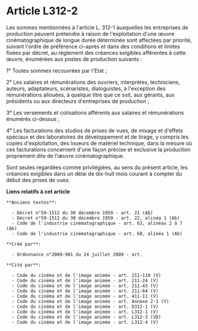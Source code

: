 # Article L312-2

Les sommes mentionnées à l'article L. 312-1 auxquelles les entreprises de production peuvent prétendre à raison de
l'exploitation d'une œuvre cinématographique de longue durée déterminée sont affectées par priorité, suivant l'ordre de
préférence ci-après et dans des conditions et limites fixées par décret, au règlement des créances exigibles afférentes à
cette œuvre, énumérées aux postes de production suivants : 

1° Toutes sommes recouvrées par l'Etat ; 

2° Les salaires et rémunérations des ouvriers, interprètes, techniciens, auteurs, adaptateurs, scénaristes, dialoguistes, à
l'exception des rémunérations allouées, à quelque titre que ce soit, aux gérants, aux présidents ou aux directeurs
d'entreprises de production ; 

3° Les versements et cotisations afférents aux salaires et rémunérations énumérés ci-dessus ; 

4° Les facturations des studios de prises de vues, de mixage et d'effets spéciaux et des laboratoires de développement et de
tirage, y compris les copies d'exploitation, des loueurs de matériel technique, dans la mesure où ces facturations concernent
d'une façon précise et exclusive la production proprement dite de l'œuvre cinématographique. 

Sont seules regardées comme privilégiées, au sens du présent article, les créances exigibles dans un délai de dix-huit mois
courant à compter du début des prises de vues.

**Liens relatifs à cet article**

	**Anciens textes**:

	  - Décret n°59-1512 du 30 décembre 1959 - art. 21 (Ab)
	  - Décret n°59-1512 du 30 décembre 1959 - art. 22, alinéa 1 (Ab)
	  - Code de l'industrie cinématographique - art. 63, alinéas 2 à 7 (Ab)
	  - Code de l'industrie cinématographique - art. 68, alinéa 1 (Ab)

	**Créé par**:

	  - Ordonnance n°2009-901 du 24 juillet 2009 - art.

	**Cité par**:

	  - Code du cinéma et de l'image animée - art. 211-118 (V)
	  - Code du cinéma et de l'image animée - art. 211-24 (V)
	  - Code du cinéma et de l'image animée - art. 211-43 (V)
	  - Code du cinéma et de l'image animée - art. 211-64 (V)
	  - Code du cinéma et de l'image animée - art. 411-11 (V)
	  - Code du cinéma et de l'image animée - art. Annexe 2-1 (V)
	  - Code du cinéma et de l'image animée - art. D312-1 (V)
	  - Code du cinéma et de l'image animée - art. L312-1 (V)
	  - Code du cinéma et de l'image animée - art. L312-3 (VD)
	  - Code du cinéma et de l'image animée - art. L312-4 (V)
